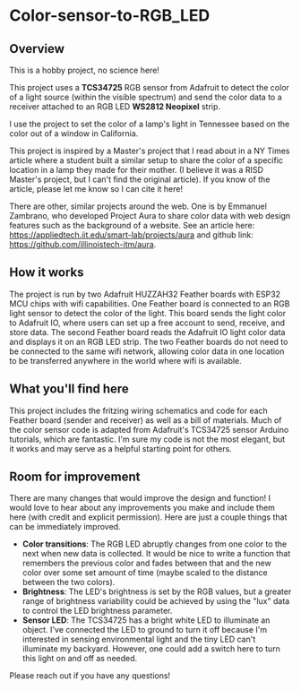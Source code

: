# Color-sensor-to-RGB_LED

## Overview
This is a hobby project, no science here! 

This project uses a **TCS34725** RGB sensor from Adafruit to detect the color of a light source (within the visible spectrum) and send the color data to a receiver attached to an RGB LED **WS2812 Neopixel** strip. 

I use the project to set the color of a lamp's light in Tennessee based on the color out of a window in California. 

This project is inspired by a Master's project that I read about in a NY Times article where a student built a similar setup to share the color of a specific location in a lamp they made for their mother. (I believe it was a RISD Master's project, but I can't find the original article). If you know of the article, please let me know so I can cite it here! 

There are other, similar projects around the web. One is by Emmanuel Zambrano, who developed Project Aura to share color data with web design features such as the background of a website. See an article here: https://appliedtech.iit.edu/smart-lab/projects/aura and github link: https://github.com/illinoistech-itm/aura.


## How it works
The project is run by two Adafruit HUZZAH32 Feather boards with ESP32 MCU chips with wifi capabilities. One Feather board is connected to an RGB light sensor to detect the color of the light. This board sends the light color to Adafruit IO, where users can set up a free account to send, receive, and store data. The second Feather board reads the Adafruit IO light color data and displays it on an RGB LED strip. The two Feather boards do not need to be connected to the same wifi network, allowing color data in one location to be transferred anywhere in the world where wifi is available. 



## What you'll find here
This project includes the fritzing wiring schematics and code for each Feather board (sender and receiver) as well as a bill of materials. Much of the color sensor code is adapted from Adafruit's TCS34725 sensor Arduino tutorials, which are fantastic. I'm sure my code is not the most elegant, but it works and may serve as a helpful starting point for others. 


## Room for improvement
There are many changes that would improve the design and function! I would love to hear about any improvements you make and include them here (with credit and explicit permission). Here are just a couple things that can be immediately improved. 

* **Color transitions**: The RGB LED abruptly changes from one color to the next when new data is collected. It would be nice to write a function that remembers the previous color and fades between that and the new color over some set amount of time (maybe scaled to the distance between the two colors).
* **Brightness**: The LED's brightness is set by the RGB values, but a greater range of brightness variability could be achieved by using the "lux" data to control the LED brightness parameter. 
* **Sensor LED**: The TCS34725 has a bright white LED to illuminate an object. I've connected the LED to ground to turn it off because I'm interested in sensing environmental light and the tiny LED can't illuminate my backyard. However, one could add a switch here to turn this light on and off as needed.  

Please reach out if you have any questions! 
